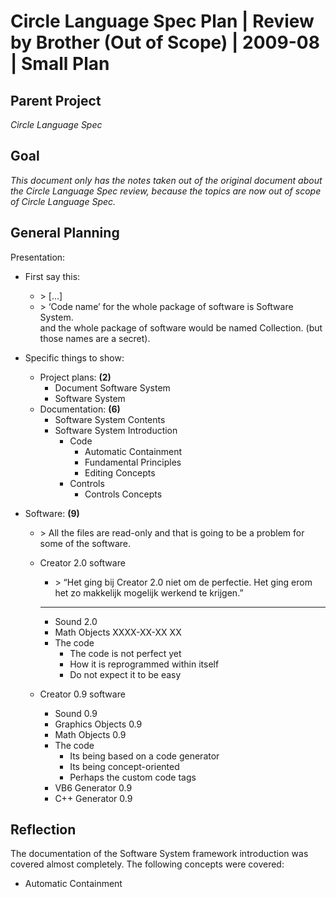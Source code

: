 ﻿Circle Language Spec Plan | Review by Brother (Out of Scope) | 2009-08 | Small Plan
===================================================================================


Parent Project
--------------

*Circle Language Spec*


Goal
----

*This document only has the notes taken out of the original document about the Circle Language Spec review, because the topics are now out of scope of Circle Language Spec.* 


General Planning
-----------------

Presentation:

- First say this:
    - \> [...]   
    - \> ‘Code name’ for the whole package of software is Software System.  
    and the whole package of software would be named Collection. (but those names are a secret).

- Specific things to show:
    - Project plans: __(2)__
        - Document Software System
        - Software System
    - Documentation: __(6)__
        - Software System Contents
        - Software System Introduction
            - Code
                - Automatic Containment
                - Fundamental Principles
                - Editing Concepts
            - Controls
                - Controls Concepts

- Software: __(9)__
    - \> All the files are read-only and that is going to be a problem for some of the software.
    - Creator 2.0 software
        - \> “Het ging bij Creator 2.0 niet om de perfectie. Het ging erom het zo makkelijk mogelijk werkend te krijgen.”
        -----
        - Sound 2.0
        - Math Objects XXXX-XX-XX XX
        - The code
            - The code is not perfect yet
            - How it is reprogrammed within itself
            - Do not expect it to be easy

    - Creator 0.9 software
        - Sound 0.9
        - Graphics Objects 0.9
        - Math Objects 0.9
        - The code
            - Its being based on a code generator
            - Its being concept-oriented
            - Perhaps the custom code tags
        - VB6 Generator 0.9
        - C++ Generator 0.9


Reflection
----------

The documentation of the Software System framework introduction was covered almost completely.
The following concepts were covered:

- Automatic Containment